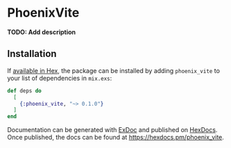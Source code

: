 # PhoenixVite

**TODO: Add description**

## Installation

If [available in Hex](https://hex.pm/docs/publish), the package can be installed
by adding `phoenix_vite` to your list of dependencies in `mix.exs`:

```elixir
def deps do
  [
    {:phoenix_vite, "~> 0.1.0"}
  ]
end
```

Documentation can be generated with [ExDoc](https://github.com/elixir-lang/ex_doc)
and published on [HexDocs](https://hexdocs.pm). Once published, the docs can
be found at <https://hexdocs.pm/phoenix_vite>.

